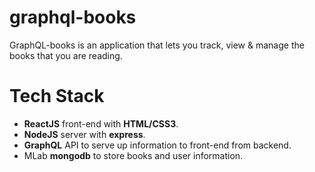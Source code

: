 # graphql-books

GraphQL-books is an application that lets you track, view & manage the books that you are reading.


# Tech Stack

- **ReactJS** front-end with **HTML/CSS3**.
- **NodeJS** server with **express**.
- **GraphQL** API to serve up information to front-end from backend.
- MLab **mongodb** to store books and user information.
